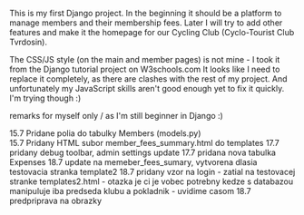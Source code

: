 This is my first Django project. In the beginning it should be a platform to manage members and their membership fees.
Later I will try to add other features and make it the homepage for our Cycling Club (Cyclo-Tourist Club Tvrdosin).

The CSS/JS style (on the main and member pages) is not mine - I took it from the Django tutorial project on W3schools.com
It looks like I need to replace it completely, as there are clashes with the rest of my project. And unfortunately my JavaScript skills aren't good enough yet to fix it quickly. I'm trying though :)

remarks for myself only / as I'm still beginner in Django :)

15.7 Pridane polia do tabulky Members (models.py)  
15.7 Pridany HTML subor member_fees_summary.html do templates
17.7 pridany debug toolbar, admin settings update
17.7 pridana nova tabulka Expenses 
18.7 update na memeber_fees_sumary, vytvorena dlasia testovacia stranka template2
18.7 pridany vzor na login - zatial na testovacej stranke templates2.html - otazka je ci je vobec potrebny kedze s databazou manipuluje iba predseda klubu a pokladnik - uvidime casom
18.7 predpriprava na obrazky















